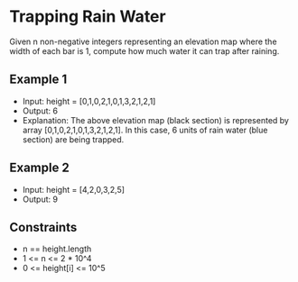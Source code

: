 # Trapping Rain Water

Given n non-negative integers representing an elevation map where the width of each bar is 1, compute how much water it can trap after raining.

## Example 1

- Input: height = [0,1,0,2,1,0,1,3,2,1,2,1]
- Output: 6
- Explanation: The above elevation map (black section) is represented by array [0,1,0,2,1,0,1,3,2,1,2,1]. In this case, 6 units of rain water (blue section) are being trapped.

## Example 2

- Input: height = [4,2,0,3,2,5]
- Output: 9

## Constraints

- n == height.length
- 1 <= n <= 2 \* 10^4
- 0 <= height[i] <= 10^5
